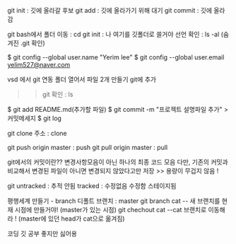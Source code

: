 git init : 깃에 올라갈 후보
git add : 깃에 올라가기 위해 대기
git commit : 깃에 올라감

git bash에서
폴더 이동 : cd
git init : 나 여기를 깃폴더로 쓸거야 선언
확인 : ls -al (숨겨진 .git 확인)

$ git config --global user.name "Yerim lee"
$ git config --global user.email yelim527@naver.com

vsd 에서 git 연동 폴더 열어서 파일 2개 만들기
git에 추가
>> git 확인 : ls

$ git add README.md(추가할 파일)
$ git commit -m "프로젝트 설명파일 추가" > 커밋메세지
$ git log


git clone 주소 : clone

git push origin master : push
git pull origin master : pull

git에서의 커밋이란??
변경사항모음이 아닌 하나의 최종 코드 모음
다만, 기존의 커밋과 비교해서 변경된 파일이 아니면 변경되지 않았다고만 저장 >> 용량이 무겁지 않음 ! 

git
untracked : 추적 안됨
tracked : 수정없음 수정함 스테이지됨

평행세계 만들기 - branch
디폴트 브랜치 : master
git branch cat -- 새 브랜치를 현재 시점에 만들거야! (master가 있는 시점)
git chechout cat --cat 브랜치로 이동해라 ! (master에 있던 head가 cat으로 옮겨짐)

코딩 깃 공부 좋지만 싫어용



